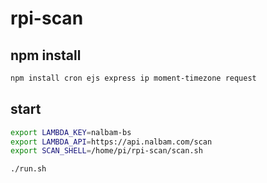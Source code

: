 # rpi-scan

## npm install

```bash
npm install cron ejs express ip moment-timezone request
```

## start

```bash
export LAMBDA_KEY=nalbam-bs
export LAMBDA_API=https://api.nalbam.com/scan
export SCAN_SHELL=/home/pi/rpi-scan/scan.sh

./run.sh
```
